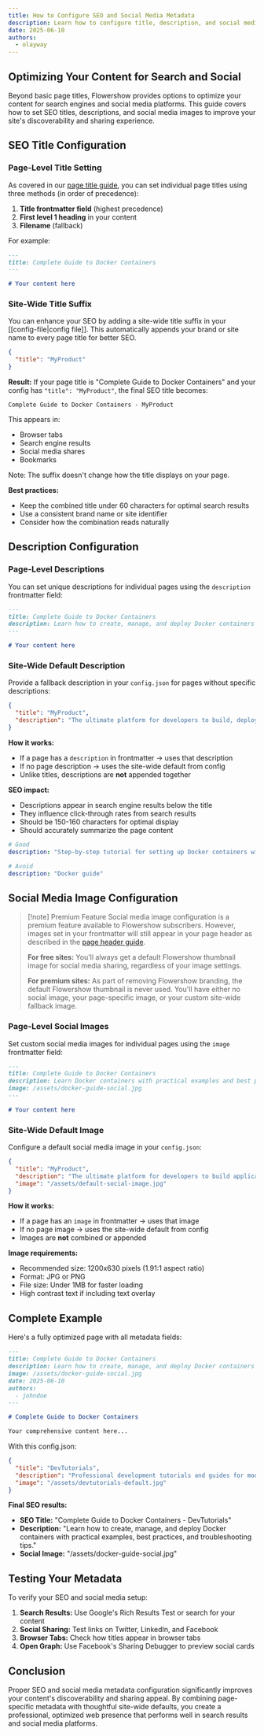 ```yaml
---
title: How to Configure SEO and Social Media Metadata
description: Learn how to configure title, description, and social media images for better SEO and social sharing.
date: 2025-06-10
authors:
  - olayway
---
```


## Optimizing Your Content for Search and Social

Beyond basic page titles, Flowershow provides options to optimize your content for search engines and social media platforms. This guide covers how to set SEO titles, descriptions, and social media images to improve your site's discoverability and sharing experience.

## SEO Title Configuration

### Page-Level Title Setting

As covered in our [page title guide](./how-to-set-page-title.md), you can set individual page titles using three methods (in order of precedence):

1. **Title frontmatter field** (highest precedence)
2. **First level 1 heading** in your content
3. **Filename** (fallback)

For example:
```markdown
---
title: Complete Guide to Docker Containers
---

# Your content here
```

### Site-Wide Title Suffix

You can enhance your SEO by adding a site-wide title suffix in your [[config-file|config file]]. This automatically appends your brand or site name to every page title for better SEO.

```json
{
  "title": "MyProduct"
}
```

**Result:** If your page title is "Complete Guide to Docker Containers" and your config has `"title": "MyProduct"`, the final SEO title becomes:

```
Complete Guide to Docker Containers - MyProduct
```

This appears in:
- Browser tabs
- Search engine results
- Social media shares
- Bookmarks

Note: The suffix doesn't change how the title displays on your page.

**Best practices:**
- Keep the combined title under 60 characters for optimal search results
- Use a consistent brand name or site identifier
- Consider how the combination reads naturally

## Description Configuration

### Page-Level Descriptions

You can set unique descriptions for individual pages using the `description` frontmatter field:

```markdown
---
title: Complete Guide to Docker Containers
description: Learn how to create, manage, and deploy Docker containers with practical examples and best practices.
---

# Your content here
```

### Site-Wide Default Description

Provide a fallback description in your `config.json` for pages without specific descriptions:

```json
{
  "title": "MyProduct",
  "description": "The ultimate platform for developers to build, deploy, and scale applications efficiently."
}
```

**How it works:**
- If a page has a `description` in frontmatter → uses that description
- If no page description → uses the site-wide default from config
- Unlike titles, descriptions are **not** appended together

**SEO impact:**
- Descriptions appear in search engine results below the title
- They influence click-through rates from search results
- Should be 150-160 characters for optimal display
- Should accurately summarize the page content

```yaml
# Good
description: "Step-by-step tutorial for setting up Docker containers with real-world examples and troubleshooting tips."

# Avoid
description: "Docker guide"
```

## Social Media Image Configuration

>[!note] Premium Feature
>Social media image configuration is a premium feature available to Flowershow subscribers. However, images set in your frontmatter will still appear in your page header as described in the [page header guide](./how-to-configure-page-headers.md).
>
>**For free sites:** You'll always get a default Flowershow thumbnail image for social media sharing, regardless of your image settings.
>
>**For premium sites:** As part of removing Flowershow branding, the default Flowershow thumbnail is never used. You'll have either no social image, your page-specific image, or your custom site-wide fallback image.

### Page-Level Social Images

Set custom social media images for individual pages using the `image` frontmatter field:

```markdown
---
title: Complete Guide to Docker Containers
description: Learn Docker containers with practical examples and best practices.
image: /assets/docker-guide-social.jpg
---

# Your content here
```

### Site-Wide Default Image

Configure a default social media image in your `config.json`:

```json
{
  "title": "MyProduct",
  "description": "The ultimate platform for developers to build applications efficiently.",
  "image": "/assets/default-social-image.jpg"
}
```

**How it works:**
- If a page has an `image` in frontmatter → uses that image
- If no page image → uses the site-wide default from config
- Images are **not** combined or appended

**Image requirements:**
- Recommended size: 1200x630 pixels (1.91:1 aspect ratio)
- Format: JPG or PNG
- File size: Under 1MB for faster loading
- High contrast text if including text overlay

## Complete Example

Here's a fully optimized page with all metadata fields:

```markdown
---
title: Complete Guide to Docker Containers
description: Learn how to create, manage, and deploy Docker containers with practical examples, best practices, and troubleshooting tips.
image: /assets/docker-guide-social.jpg
date: 2025-06-10
authors:
  - johndoe
---

# Complete Guide to Docker Containers

Your comprehensive content here...
```

With this config.json:

```json
{
  "title": "DevTutorials",
  "description": "Professional development tutorials and guides for modern developers.",
  "image": "/assets/devtutorials-default.jpg"
}
```

**Final SEO results:**
- **SEO Title:** "Complete Guide to Docker Containers - DevTutorials"
- **Description:** "Learn how to create, manage, and deploy Docker containers with practical examples, best practices, and troubleshooting tips."
- **Social Image:** "/assets/docker-guide-social.jpg"

## Testing Your Metadata

To verify your SEO and social media setup:

1. **Search Results:** Use Google's Rich Results Test or search for your content
2. **Social Sharing:** Test links on Twitter, LinkedIn, and Facebook
3. **Browser Tabs:** Check how titles appear in browser tabs
4. **Open Graph:** Use Facebook's Sharing Debugger to preview social cards

## Conclusion

Proper SEO and social media metadata configuration significantly improves your content's discoverability and sharing appeal. By combining page-specific metadata with thoughtful site-wide defaults, you create a professional, optimized web presence that performs well in search results and social media platforms.